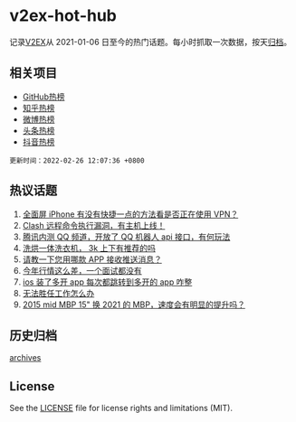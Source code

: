 # v2ex-hot-hub

 记录[V2EX](https://www.v2ex.com/)从 2021-01-06 日至今的热门话题。每小时抓取一次数据，按天[归档](archives)。
 
 ## 相关项目

- [GitHub热榜](https://github.com/snaildev/github-hot-hub)
- [知乎热榜](https://github.com/snaildev/zhihu-hot-hub)
- [微博热榜](https://github.com/snaildev/weibo-hot-hub)
- [头条热榜](https://github.com/snaildev/toutiao-hot-hub)
- [抖音热榜](https://github.com/snaildev/douyin-hot-hub)


 `更新时间：2022-02-26 12:07:36 +0800`

## 热议话题

1. [全面屏 iPhone 有没有快捷一点的方法看是否正在使用 VPN？](https://www.v2ex.com/t/836367)
1. [Clash 远程命令执行漏洞，有主机上线！](https://www.v2ex.com/t/836433)
1. [腾讯内测 QQ 频道，开放了 QQ 机器人 api 接口，有何玩法](https://www.v2ex.com/t/836445)
1. [洗烘一体洗衣机， 3k 上下有推荐的吗](https://www.v2ex.com/t/836410)
1. [请教一下您用哪款 APP 接收推送消息？](https://www.v2ex.com/t/836504)
1. [今年行情这么差，一个面试都没有](https://www.v2ex.com/t/836389)
1. [ios 装了多开 app 每次都跳转到多开的 app 咋整](https://www.v2ex.com/t/836388)
1. [无法胜任工作怎么办](https://www.v2ex.com/t/836372)
1. [2015 mid MBP 15" 换 2021 的 MBP，速度会有明显的提升吗？](https://www.v2ex.com/t/836436)

## 历史归档

[archives](archives)

## License

See the [LICENSE](LICENSE) file for license rights and limitations (MIT).
